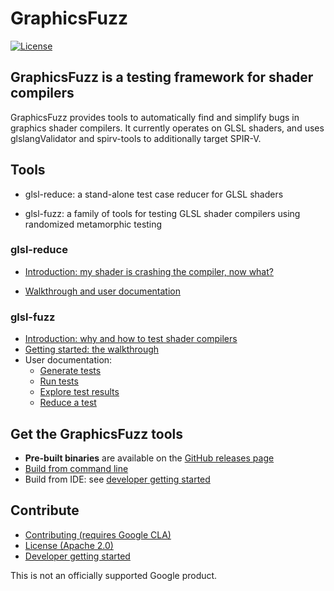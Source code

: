 # GraphicsFuzz

[![License](https://img.shields.io/badge/License-Apache%202.0-blue.svg)](https://opensource.org/licenses/Apache-2.0)

## GraphicsFuzz is a testing framework for shader compilers

GraphicsFuzz provides tools to automatically find and simplify bugs in graphics
shader compilers. It currently operates on GLSL shaders, and uses
glslangValidator and spirv-tools to additionally target SPIR-V.

## Tools

* glsl-reduce: a stand-alone test case reducer for GLSL shaders

* glsl-fuzz: a family of tools for testing GLSL shader compilers using randomized metamorphic testing

### glsl-reduce

* [Introduction: my shader is crashing the compiler, now what?](docs/glsl-reduce-intro.md)

* [Walkthrough and user documentation](docs/glsl-reduce.md)

### glsl-fuzz

* [Introduction: why and how to test shader compilers](docs/glsl-fuzz-intro.md)
* [Getting started: the walkthrough](docs/glsl-fuzz-walkthrough.md)
* User documentation:
  * [Generate tests](docs/glsl-fuzz-generate.md)
  * [Run tests](docs/glsl-fuzz-run.md)
  * [Explore test results](docs/glsl-fuzz-explore.md)
  * [Reduce a test](docs/glsl-fuzz-reduce.md)

## Get the GraphicsFuzz tools

* **Pre-built binaries** are available on the [GitHub releases page](https://github.com/google/graphicsfuzz/releases)
* [Build from command line](docs/glsl-fuzz-build.md)
* Build from IDE: see [developer getting started](docs/glsl-fuzz-develop.md)

## Contribute

* [Contributing (requires Google CLA)](CONTRIBUTING.md)
* [License (Apache 2.0)](LICENSE)
* [Developer getting started](docs/glsl-fuzz-develop.md)

This is not an officially supported Google product.
